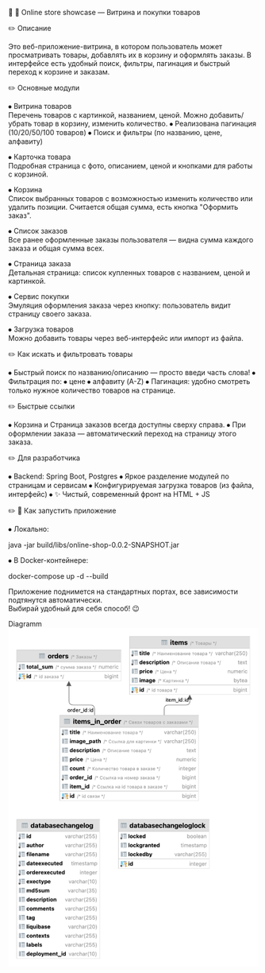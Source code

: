 📌 🛒 Online store showcase — Витрина и покупки товаров

✏️ Описание

Это веб-приложение-витрина, в котором пользователь может просматривать товары, добавлять их в корзину и оформлять заказы. В интерфейсе есть удобный поиск, фильтры, пагинация и быстрый переход к корзине и заказам.

✏️ Основные модули

⦁ Витрина товаров  
Перечень товаров с картинкой, названием, ценой. Можно добавить/убрать товар в корзину, изменить количество.
⦁  Реализована пагинация (10/20/50/100 товаров)
⦁  Поиск и фильтры (по названию, цене, алфавиту)

⦁ Карточка товара  
Подробная страница с фото, описанием, ценой и кнопками для работы с корзиной.

⦁ Корзина  
Список выбранных товаров с возможностью изменить количество или удалить позиции. Считается общая сумма, есть кнопка "Оформить заказ".

⦁ Список заказов  
Все ранее оформленные заказы пользователя — видна сумма каждого заказа и общая сумма всех.

⦁ Страница заказа  
Детальная страница: список купленных товаров с названием, ценой и картинкой.

⦁ Сервис покупки  
Эмуляция оформления заказа через кнопку: пользователь видит страницу своего заказа.

⦁ Загрузка товаров  
Можно добавить товары через веб-интерфейс или импорт из файла.

✏️ Как искать и фильтровать товары

⦁ Быстрый поиск по названию/описанию — просто введи часть слова!
⦁ Фильтрация по:
⦁ цене
⦁ алфавиту (A-Z)
⦁ Пагинация: удобно смотреть только нужное количество товаров на странице.

✏️ Быстрые ссылки

⦁ Корзина и Страница заказов всегда доступны сверху справа.
⦁ При оформлении заказа — автоматический переход на страницу этого заказа.

✏️ Для разработчика

⦁ Backend: Spring Boot, Postgres
⦁ Яркое разделение модулей по страницам и сервисам
⦁ Конфигурируемая загрузка товаров (из файла, интерфейс)
⦁ ✨ Чистый, современный фронт на HTML + JS


✏️ 🚀 Как запустить приложение

⦁ Локально:

java -jar build/libs/online-shop-0.0.2-SNAPSHOT.jar


⦁ В Docker-контейнере:

docker-compose up -d --build


Приложение поднимется на стандартных портах, все зависимости подтянутся автоматически.  
Выбирай удобный для себя способ! 😉

Diagramm
![](https://github.com/mynameisSergey/online-shop/blob/v1/images/online-shop.png)